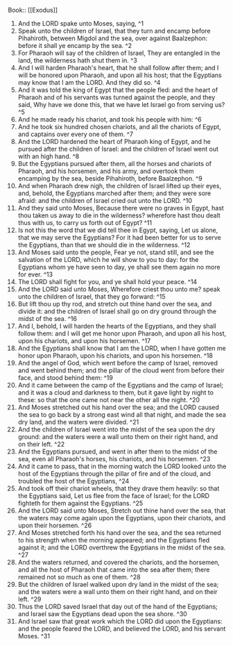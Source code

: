  Book:: [[Exodus]]
 1. And the LORD spake unto Moses, saying, ^1
 2. Speak unto the children of Israel, that they turn and encamp before Pihahiroth, between Migdol and the sea, over against Baalzephon: before it shall ye encamp by the sea. ^2
 3. For Pharaoh will say of the children of Israel, They are entangled in the land, the wilderness hath shut them in. ^3
 4. And I will harden Pharaoh's heart, that he shall follow after them; and I will be honored upon Pharaoh, and upon all his host; that the Egyptians may know that I am the LORD. And they did so. ^4
 5. And it was told the king of Egypt that the people fled: and the heart of Pharaoh and of his servants was turned against the people, and they said, Why have we done this, that we have let Israel go from serving us? ^5
 6. And he made ready his chariot, and took his people with him: ^6
 7. And he took six hundred chosen chariots, and all the chariots of Egypt, and captains over every one of them. ^7
 8. And the LORD hardened the heart of Pharaoh king of Egypt, and he pursued after the children of Israel: and the children of Israel went out with an high hand. ^8
 9. But the Egyptians pursued after them, all the horses and chariots of Pharaoh, and his horsemen, and his army, and overtook them encamping by the sea, beside Pihahiroth, before Baalzephon. ^9
 10. And when Pharaoh drew nigh, the children of Israel lifted up their eyes, and, behold, the Egyptians marched after them; and they were sore afraid: and the children of Israel cried out unto the LORD. ^10
 11. And they said unto Moses, Because there were no graves in Egypt, hast thou taken us away to die in the wilderness? wherefore hast thou dealt thus with us, to carry us forth out of Egypt? ^11
 12. Is not this the word that we did tell thee in Egypt, saying, Let us alone, that we may serve the Egyptians? For it had been better for us to serve the Egyptians, than that we should die in the wilderness. ^12
 13. And Moses said unto the people, Fear ye not, stand still, and see the salvation of the LORD, which he will show to you to day: for the Egyptians whom ye have seen to day, ye shall see them again no more for ever. ^13
 14. The LORD shall fight for you, and ye shall hold your peace. ^14
 15. And the LORD said unto Moses, Wherefore criest thou unto me? speak unto the children of Israel, that they go forward: ^15
 16. But lift thou up thy rod, and stretch out thine hand over the sea, and divide it: and the children of Israel shall go on dry ground through the midst of the sea. ^16
 17. And I, behold, I will harden the hearts of the Egyptians, and they shall follow them: and I will get me honor upon Pharaoh, and upon all his host, upon his chariots, and upon his horsemen. ^17
 18. And the Egyptians shall know that I am the LORD, when I have gotten me honor upon Pharaoh, upon his chariots, and upon his horsemen. ^18
 19. And the angel of God, which went before the camp of Israel, removed and went behind them; and the pillar of the cloud went from before their face, and stood behind them: ^19
 20. And it came between the camp of the Egyptians and the camp of Israel; and it was a cloud and darkness to them, but it gave light by night to these: so that the one came not near the other all the night. ^20
 21. And Moses stretched out his hand over the sea; and the LORD caused the sea to go back by a strong east wind all that night, and made the sea dry land, and the waters were divided. ^21
 22. And the children of Israel went into the midst of the sea upon the dry ground: and the waters were a wall unto them on their right hand, and on their left. ^22
 23. And the Egyptians pursued, and went in after them to the midst of the sea, even all Pharaoh's horses, his chariots, and his horsemen. ^23
 24. And it came to pass, that in the morning watch the LORD looked unto the host of the Egyptians through the pillar of fire and of the cloud, and troubled the host of the Egyptians, ^24
 25. And took off their chariot wheels, that they drave them heavily: so that the Egyptians said, Let us flee from the face of Israel; for the LORD fighteth for them against the Egyptians. ^25
 26. And the LORD said unto Moses, Stretch out thine hand over the sea, that the waters may come again upon the Egyptians, upon their chariots, and upon their horsemen. ^26
 27. And Moses stretched forth his hand over the sea, and the sea returned to his strength when the morning appeared; and the Egyptians fled against it; and the LORD overthrew the Egyptians in the midst of the sea. ^27
 28. And the waters returned, and covered the chariots, and the horsemen, and all the host of Pharaoh that came into the sea after them; there remained not so much as one of them. ^28
 29. But the children of Israel walked upon dry land in the midst of the sea; and the waters were a wall unto them on their right hand, and on their left. ^29
 30. Thus the LORD saved Israel that day out of the hand of the Egyptians; and Israel saw the Egyptians dead upon the sea shore. ^30
 31. And Israel saw that great work which the LORD did upon the Egyptians: and the people feared the LORD, and believed the LORD, and his servant Moses. ^31
